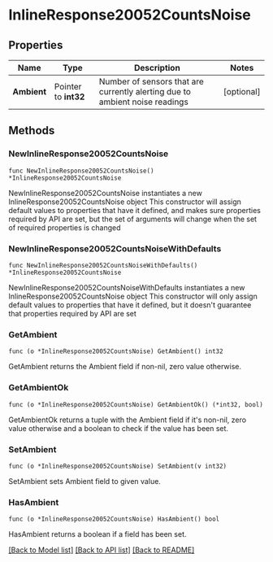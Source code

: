 # InlineResponse20052CountsNoise

## Properties

Name | Type | Description | Notes
------------ | ------------- | ------------- | -------------
**Ambient** | Pointer to **int32** | Number of sensors that are currently alerting due to ambient noise readings | [optional] 

## Methods

### NewInlineResponse20052CountsNoise

`func NewInlineResponse20052CountsNoise() *InlineResponse20052CountsNoise`

NewInlineResponse20052CountsNoise instantiates a new InlineResponse20052CountsNoise object
This constructor will assign default values to properties that have it defined,
and makes sure properties required by API are set, but the set of arguments
will change when the set of required properties is changed

### NewInlineResponse20052CountsNoiseWithDefaults

`func NewInlineResponse20052CountsNoiseWithDefaults() *InlineResponse20052CountsNoise`

NewInlineResponse20052CountsNoiseWithDefaults instantiates a new InlineResponse20052CountsNoise object
This constructor will only assign default values to properties that have it defined,
but it doesn't guarantee that properties required by API are set

### GetAmbient

`func (o *InlineResponse20052CountsNoise) GetAmbient() int32`

GetAmbient returns the Ambient field if non-nil, zero value otherwise.

### GetAmbientOk

`func (o *InlineResponse20052CountsNoise) GetAmbientOk() (*int32, bool)`

GetAmbientOk returns a tuple with the Ambient field if it's non-nil, zero value otherwise
and a boolean to check if the value has been set.

### SetAmbient

`func (o *InlineResponse20052CountsNoise) SetAmbient(v int32)`

SetAmbient sets Ambient field to given value.

### HasAmbient

`func (o *InlineResponse20052CountsNoise) HasAmbient() bool`

HasAmbient returns a boolean if a field has been set.


[[Back to Model list]](../README.md#documentation-for-models) [[Back to API list]](../README.md#documentation-for-api-endpoints) [[Back to README]](../README.md)


